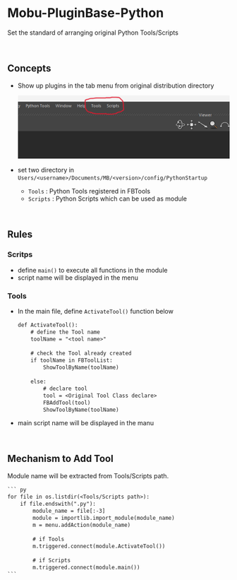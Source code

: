 # Mobu-PluginBase-Python
Set the standard of arranging original Python Tools/Scripts

<br>

## Concepts
- Show up plugins in the tab menu from original distribution directory

    ![alt text](image-1.png)

- set two directory in `Users/<username>/Documents/MB/<version>/config/PythonStartup`

    - `Tools`   : Python Tools registered in FBTools
    - `Scripts` : Python Scripts which can be used as module
<br>

## Rules
### Scritps
- define `main()` to execute all functions in the module
- script name will be displayed in the menu 


### Tools
- In the main file, define `ActivateTool()` function below  

    ```
    def ActivateTool():
        # define the Tool name 
        toolName = "<tool name>"

        # check the Tool already created
        if toolName in FBToolList:
            ShowToolByName(toolName)
    
        else:
            # declare tool
            tool = <Original Tool Class declare>
            FBAddTool(tool)
            ShowToolByName(toolName)
    ```

- main script name will be displayed in the manu

<br>

## Mechanism to Add Tool
Module name will be extracted from Tools/Scripts path. 

    ``` py
    for file in os.listdir(<Tools/Scripts path>):
        if file.endswith(".py"):
            module_name = file[:-3]
            module = importlib.import_module(module_name)
            m = menu.addAction(module_name)

            # if Tools
            m.triggered.connect(module.ActivateTool())

            # if Scripts
            m.triggered.connect(module.main())
    ```